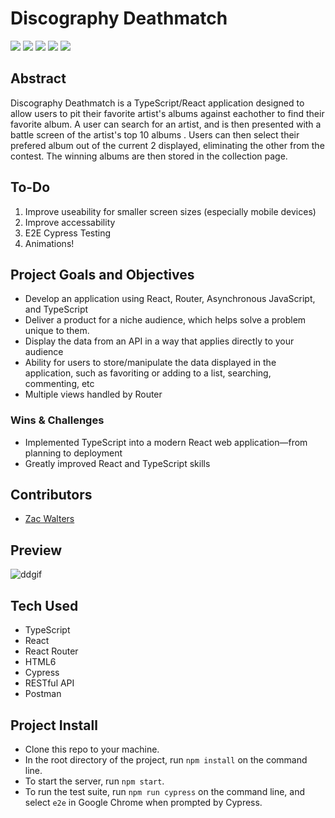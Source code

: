 # Discography Deathmatch

<p align="left">
  <img src="https://img.shields.io/badge/TypeScript-007ACC?style=for-the-badge&logo=typescript&logoColor=white" />
  <img src="https://img.shields.io/badge/React-20232A?style=for-the-badge&logo=react&logoColor=61DAFB" />
  <img src="https://img.shields.io/badge/React_Router-CA4245?style=for-the-badge&logo=react-router&logoColor=white" />
  <img src="https://img.shields.io/badge/Cypress.io-6e3596?style=for-the-badge" />
  <img src="https://img.shields.io/badge/HTML5-E34F26?style=for-the-badge&logo=html5&logoColor=white" />
</p>

## Abstract

Discography Deathmatch is a TypeScript/React application designed to allow users to pit their favorite artist's albums against eachother to find their favorite album. A user can search for an artist, and is then presented with a battle screen of the artist's top 10 albums . Users can then select their prefered album out of the current 2 displayed, eliminating the other from the contest. The winning albums are then stored in the collection page.

## To-Do
1. Improve useability for smaller screen sizes (especially mobile devices)
2. Improve accessability
3. E2E Cypress Testing
4. Animations!

## Project Goals and Objectives
- Develop an application using React, Router, Asynchronous JavaScript, and TypeScript
- Deliver a product for a niche audience, which helps solve a problem unique to them.
- Display the data from an API in a way that applies directly to your audience
- Ability for users to store/manipulate the data displayed in the application, such as favoriting or adding to a list, searching, commenting, etc
- Multiple views handled by Router
  
### Wins & Challenges

- Implemented TypeScript into a modern React web application—from planning to deployment
- Greatly improved React and TypeScript skills

## Contributors

- [Zac Walters](https://github.com/zacwalters4)

## Preview
![ddgif](https://github.com/zacwalters4/discography_deathmatch/assets/22826695/9b6887f2-2d66-4002-93ca-3a2df028220b)


## Tech Used

- TypeScript
- React
- React Router
- HTML6
- Cypress
- RESTful API
- Postman

## Project Install
  - Clone this repo to your machine.
  - In the root directory of the project, run `npm install` on the command line.
  - To start the server, run `npm start`.
  - To run the test suite, run `npm run cypress` on the command line, and select `e2e` in Google Chrome when prompted by Cypress.
